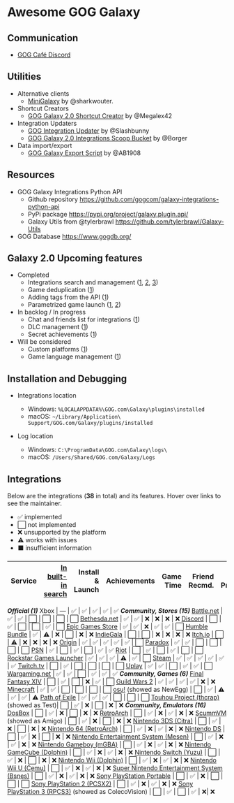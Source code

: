 # Awesome GOG Galaxy

## Communication
* [GOG Café Discord](https://discord.gg/372vxnZ)

## Utilities

* Alternative clients
   * [MiniGalaxy](https://github.com/sharkwouter/minigalaxy) by @sharkwouter.
* Shortcut Creators
   * [GOG Galaxy 2.0 Shortcut Creator](https://github.com/Megalex42/GOG-Galaxy-2.0-Shortcut-Creator) by @Megalex42
* Integration Updaters
   * [GOG Integration Updater](https://github.com/Slashbunny/gog-galaxy-plugin-downloader) by @Slashbunny
   * [GOG Galaxy 2.0 Integrations Scoop Bucket](https://github.com/borger/scoop-galaxy-integrations) by @Borger
* Data import/export
   * [GOG Galaxy Export Script](https://github.com/AB1908/GOG-Galaxy-Export-Script) by @AB1908

## Resources
* GOG Galaxy Integrations Python API
   * Github repository https://github.com/gogcom/galaxy-integrations-python-api
   * PyPi package https://pypi.org/project/galaxy.plugin.api/
   * Galaxy Utils from @tylerbrawl https://github.com/tylerbrawl/Galaxy-Utils
 * GOG Database https://www.gogdb.org/

## Galaxy 2.0 Upcoming features

* Completed
  * Integrations search and management ([1](https://github.com/gogcom/galaxy-integrations-python-api/issues/20#issuecomment-511233784), [2](https://github.com/gogcom/galaxy-integrations-python-api/issues/49#issuecomment-522331088), [3](https://www.resetera.com/threads/gog-galaxy-2-0-is-a-game-changer.139162/page-3#post-24918760))
  * Game deduplication ([1](https://www.reddit.com/r/gog/comments/d5gzld/i_hope_we_can_get_a_better_solution_for/f0m2cb9/))
  * Adding tags from the API ([1](https://github.com/gogcom/galaxy-integrations-python-api/issues/49#issuecomment-522331088))
  * Parametrized game launch ([1](https://github.com/gogcom/galaxy-integrations-python-api/issues/52#issuecomment-523540588), [2](https://www.reddit.com/r/gog/comments/d43ab3/suggestion_gog_galaxy_20_mark_games_owned/f0ezmkc/))
* In backlog / In progress
  * Chat and friends list for integrations ([1](https://github.com/gogcom/galaxy-integrations-python-api/commit/223adf6a384c438552be697467c9495dc591c448#commitcomment-34429833))
  * DLC management ([1](https://github.com/gogcom/galaxy-integrations-python-api/issues/23#issuecomment-512730026))
  * Secret achievements ([1](https://github.com/gogcom/galaxy-integrations-python-api/issues/63#issuecomment-532543083))
* Will be considered
  * Custom platforms ([1](https://github.com/gogcom/galaxy-integrations-python-api/issues/66#issuecomment-532571531))
  * Game language management ([1](https://github.com/gogcom/galaxy-integrations-python-api/issues/8#issuecomment-510074658))

## Installation and Debugging

* Integrations location
   * Windows: `%LOCALAPPDATA%\GOG.com\Galaxy\plugins\installed`
   * macOS: `~/Library/Application\ Support/GOG.com/Galaxy/plugins/installed`

* Log location
   * Windows: `C:\ProgramData\GOG.com\Galaxy\logs\`
   * macOS: `/Users/Shared/GOG.com/Galaxy/Logs`

## Integrations
Below are the integrations (**38** in total) and its features. Hover over links to see the maintainer.
* ✅ implemented
* ⬜ not implemented
* ❌ unsupported by the platform
* ⚠ works with issues
* ⬛ insufficient information


Service                                           | [In built-in search][fog] | Install & Launch | Achievements | Game Time | Friend Recmd. | Friend Presence
:------------------------------------------------ | --: | ---------------: | -----------: | --------: | ------------: | ---------------:
***Official (1)***
Xbox                                              | ―  | ✅               | ✅           | ✅       | ✅           | ✅
***Community, Stores (15)***
[Battle.net][battlenet]                           | ✅  | ✅               | ⬜           | ⬜       | ⬜           | ⬜
[Bethesda.net][bethesda]                          | ✅  | ✅               | ❌           | ❌       | ❌           | ❌
[Discord][discord]                                | ⬜  | ✅               | ⬜           | ⬜       | ✅           | ⬜
[Epic Games Store][epic]                          | ✅  | ✅               | ❌           | ✅       | ✅           | ⬜
[Humble Bundle][humble]                           | ✅  | ⚠                | ❌           | ⬜       | ❌           | ❌
[IndieGala][indiegala]                            | ⬜  | ⬜               | ❌           | ❌       | ❌           | ❌
[Itch.io][itch]                                   | ⬜  | ⚠                | ❌           | ❌       | ❌           | ❌
[Origin][origin]                                  | ✅  | ✅               | ✅           | ✅       | ✅           | ⬜
[Paradox][paradox]                                | ✅  | ✅               | ⬜           | ⬜       | ⬜           | ⬜
[PSN][psn]                                        | ✅  | ⬜               | ✅           | ⬜       | ✅           | ✅
[Riot][riot]                                      | ⬜  | ✅               | ⬜           | ✅       | ⬜           | ⬜
[Rockstar Games Launcher][rockstar]               | ✅  | ✅               | ✅           | ⚠        | ✅           | ⬜
[Steam][steam]                                    | ✅  | ✅               | ✅           | ✅       | ✅           | ✅
[Twitch.tv][twitch]                               | ⬜  | ✅               | ⬜           | ⬜       | ⬜           | ⬜
[Uplay][uplay]                                    | ✅  | ✅               | ⬜           | ✅       | ✅           | ⬜
[Wargaming.net][wargaming]                        | ✅  | ✅               | ⬜           | ✅        | ✅           | ✅
***Community, Games (6)***
[Final Fantasy XIV][ffxiv]                        | ⬜  | ✅               | ⬜           | ❌       | ✅           | ⬜
[Guild Wars 2][gw2]                               | ✅  | ✅               | ✅           | ✅       | ❌           | ❌
[Minecraft][minecraft]                            | ✅  | ✅               | ⬜           | ⬜       | ⬜           | ⬜
[osu!][osu] (showed as NewEgg)                    | ⬜  | ✅               | ⚠           | ✅       | ✅           | ⚠
[Path of Exile][pathofexile]                      | ✅  | ✅               | ✅           | ⬜       | ⬜           | ⬜
[Touhou Project (thcrap)][touhou] (showed as Test)| ⬜  | ✅               | ❌           | ⬜       | ❌           | ❌
***Community, Emulators (16)***
[DosBox][dosbox]                                  | ⬜  | ✅               | ❌           | ⬜       | ❌           | ❌
[RetroArch][retroarch]                            | ⬜  | ✅               | ❌           | ✅       | ❌           | ❌
[ScummVM][scummvm] (showed as Amigo)              | ⬜  | ✅               | ❌           | ⬜       | ❌           | ❌
[Nintendo 3DS (Citra)][3ds]                       | ⬜  | ✅               | ❌           | ⬜       | ❌           | ❌
[Nintendo 64 (RetroArch)][n64]                    | ⬜  | ✅               | ❌           | ✅       | ❌           | ❌
[Nintendo DS][nds]                                | ⬜  | ✅               | ❌           | ⬜       | ❌           | ❌
[Nintendo Entertainment System (Mesen)][nes]      | ⬜  | ✅               | ❌           | ✅       | ❌           | ❌
[Nintendo Gameboy (mGBA)][gameboy]                | ⬜  | ✅               | ❌           | ✅       | ❌           | ❌
[Nintendo GameCube (Dolphin)][ncube]              | ⬜  | ✅               | ❌           | ✅       | ❌           | ❌
[Nintendo Switch (Yuzu)][nswitch]                 | ⬜  | ✅               | ❌           | ⬜       | ❌           | ❌
[Nintendo Wii (Dolphin)][nwii]                    | ⬜  | ✅               | ❌           | ✅       | ❌           | ❌
[Nintendo Wii U (Cemu)][nwiiu]                    | ⬜  | ✅               | ❌           | ✅       | ❌           | ❌
[Super Nintendo Entertainment System (Bsnes)][snes] | ⬜  | ✅               | ❌           | ✅       | ❌           | ❌
[Sony PlayStation Portable][psp]                  | ⬜  | ✅               | ❌           | ⬜       | ⬜           | ⬜
[Sony PlayStation 2 (PCSX2)][ps2]                 | ⬜  | ✅               | ❌           | ✅       | ❌           | ❌
[Sony PlayStation 3 (RPCS3)][ps3] (showed as ColecoVision) | ⬜  | ✅               | ⬜           | ✅       | ❌|        ❌

[fog]: https://github.com/FriendsOfGalaxy "Friends of Galaxy"
[epic]: https://github.com/FriendsOfGalaxy/galaxy-integration-epic "Friends of Galaxy"
[origin]: https://github.com/FriendsOfGalaxy/galaxy-integration-origin "Friends of Galaxy"
[psn]: https://github.com/FriendsOfGalaxy/galaxy-integration-psn "Friends of Galaxy"
[steam]: https://github.com/FriendsOfGalaxy/galaxy-integration-steam "Friends of Galaxy"
[uplay]: https://github.com/FriendsOfGalaxy/galaxy-integration-uplay "Friends of Galaxy"
[paradox]: https://github.com/FriendsOfGalaxy/galaxy-integration-paradox "Friends of Galaxy"

[battlenet]: https://github.com/bartok765/galaxy_blizzard_plugin "Maintained by @bartok765"
[bethesda]: https://github.com/TouwaStar/Galaxy_Plugin_Bethesda "Maintainted by @TouwaStar"
[dosbox]: https://github.com/RoorMakurosu/galaxy-integration-dosbox "Maintained by @RoorMakurosu"
[ffxiv]: https://github.com/RZetko/galaxy-integration-ffxiv "Maintainted by @RZetko"
[gw2]: https://github.com/Mixaill/galaxy-integration-gw2 "Maintainted by @Mixaill"
[humble]: https://github.com/UncleGoogle/galaxy-integration-humblebundle "Maintained by @UncleGoogle"
[indiegala]: https://github.com/burnhamup/galaxy-integration-indiegala "Maintained by @Burnhamup"
[pathofexile]: https://github.com/nyash-qq/galaxy-plugin-poe "Maintainted by @nyash-qq"
[twitch]: https://github.com/nyash-qq/galaxy-plugin-twitch "Maintainted by @nyash-qq"
[wargaming]: https://github.com/Mixaill/galaxy-integration-wargaming "Maintainted by @Mixaill"
[minecraft]: https://github.com/TouwaStar/Galaxy_Plugin_Minecraft "Maintainted by @TouwaStar"
[3ds]: https://github.com/j-selby/galaxy-integration-citra "Maintainted by @j-selby"
[nds]: https://github.com/TBemme/galaxy-integration-nds "Maintainted by @TBemme"
[ncube]: https://github.com/JTNDev/galaxy-integration-gc "Maintainted by @JTNDev"
[nwii]: https://github.com/JTNDev/galaxy-integration-wii "Maintainted by @JTNDev"
[ps2]: https://github.com/AHCoder/galaxy-integration-ps2 "Maintainted by @AHCoder"
[psp]: https://github.com/TBemme/galaxy-integration-psp "Maintainted by @TBemme"
[nwiiu]: https://github.com/LeonardFiedrowicz/galaxy-integration-cemu "Maintained by @LeonardFiedrowicz"
[ps3]: https://github.com/mpm11011/galaxy-integration-rpcs3 "Maintained by @mpm11011"
[itch]: https://github.com/Ertego/gog-galaxy-itch.io "Maintained by @Ertego"
[rockstar]: https://github.com/tylerbrawl/Galaxy-Plugin-Rockstar "Maintained by @tylerbrawl"
[touhou]: https://gitlab.com/PookaMustard/thcrap-plugin-for-galaxy-2.0 "Maintained by @PookaMustard"
[nes]: https://github.com/AHCoder/galaxy-integration-nes "Maintained by @AHCoder"
[gameboy]: https://github.com/AHCoder/galaxy-integration-ngameboy "Maintained by @AHCoder"
[snes]: https://github.com/AHCoder/galaxy-integration-snes "Maintained by @AHCoder"
[n64]: https://github.com/Riku55/galaxy-integration-n64-RetroArch- "Maintained by @Riku55"
[discord]: https://github.com/Ertego/gog-galaxy-discord "Maintained by @Ertego"
[nswitch]: https://github.com/LeonardFiedrowicz/galaxy-integration-yuzu "Maintained by @LeonardFiedrowicz"
[retroarch]: https://github.com/jshackles/RetroGOG "Maintained by @jshackles"
[scummvm]: https://github.com/micpp42/gog-galaxy-scummvm "Maintained by @micpp42"
[osu]: https://github.com/UncleGoogle/galaxy-integration-osu "Maintained by @UncleGoogle"
[riot]: https://github.com/urwrstkn8mare/gog-riot-integration "Maintained by @urwrstkn8mare"

